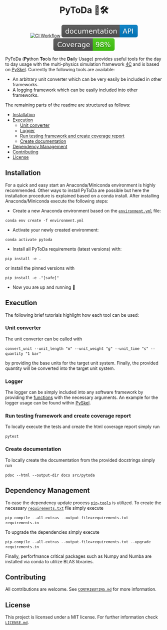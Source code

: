 <h1 align="center">
  PyToDa 🐍🛠️
</h1>

<div align="center">

[![CI Workflow](https://github.com/davidrudlstorfer/pytoda/actions/workflows/ci.yml/badge.svg)](https://github.com/davidrudlstorfer/pytoda/actions/workflows/ci.yml)
[![Documentation](https://raw.githubusercontent.com/davidrudlstorfer/pytoda/refs/heads/main/assets/badges/documentation.svg)](https://davidrudlstorfer.github.io/pytoda/)
[![Coverage badge](https://github.com/davidrudlstorfer/pytoda/raw/python-coverage-comment-action-data/badge.svg)](https://htmlpreview.github.io/?https://github.com/davidrudlstorfer/pytoda/blob/python-coverage-comment-action-data/htmlcov/index.html)

</div>

PyToDa (**Py**thon **To**ols for the **Da**ily Usage) provides useful tools for the day to day usage with the multi-physics simulation framework [4C](https://www.4c-multiphysics.org) and is based on [PySkel](https://github.com/davidrudlstorfer/pyskel). Currently the following tools are available:

- An arbitrary unit converter which can be very easily be included in other frameworks.
- A logging framework which can be easily included into other frameworks.

The remaining parts of the readme are structured as follows:

- [Installation](#installation)
- [Execution](#execution)
  - [Unit converter](#unit-converter)
  - [Logger](#logger)
  - [Run testing framework and create coverage report](#run-testing-framework-and-create-coverage-report)
  - [Create documentation](#create-documentation)
- [Dependency Management](#dependency-management)
- [Contributing](#contributing)
- [License](#license)


## Installation

For a quick and easy start an Anaconda/Miniconda environment is highly recommended. Other ways to install PyToDa are possible but here the installation procedure is explained based on a conda install. After installing Anaconda/Miniconda
execute the following steps:

- Create a new Anaconda environment based on the [`environment.yml`](./environment.yml) file:
```
conda env create -f environment.yml
```

- Activate your newly created environment:
```
conda activate pytoda
```

- Install all PyToDa requirements (latest versions) with:
```
pip install -e .
```
or install the pinned versions with
```
pip install -e ."[safe]"
```

- Now you are up and running 🎉

## Execution

The following brief tutorials highlight how each tool can be used:

### Unit converter

The unit converter can be called with

```
convert_unit --unit_length "m" --unit_weight "g" --unit_time "s" --quantity "1 bar"
```

by providing the base units for the target unit system. Finally, the provided quantity will be converted into the target unit system.

### Logger

The logger can be simply included into any software framework by providing the [functions](/src/pytoda/logger.py) with the necessary arguments. An example for the logger usage can be found within [PySkel](https://github.com/davidrudlstorfer/pyskel).

### Run testing framework and create coverage report

To locally execute the tests and create the html coverage report simply run

```
pytest
```

### Create documentation

To locally create the documentation from the provided docstrings simply run

```
pdoc --html --output-dir docs src/pytoda
```

## Dependency Management

To ease the dependency update process [`pip-tools`](https://github.com/jazzband/pip-tools) is utilized. To create the necessary [`requirements.txt`](./requirements.txt) file simply execute

```
pip-compile --all-extras --output-file=requirements.txt requirements.in
````

To upgrade the dependencies simply execute

```
pip-compile --all-extras --output-file=requirements.txt --upgrade requirements.in
````

Finally, perforfmance critical packages such as Numpy and Numba are installed via conda to utilize BLAS libraries.

## Contributing

All contributions are welcome. See [`CONTRIBUTING.md`](./CONTRIBUTING.md) for more information.

## License

This project is licensed under a MIT license. For further information check [`LICENSE.md`](./LICENSE.md).
